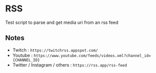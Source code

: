 # RSS

Test script to parse and get media uri from an rss feed

## Notes

- Twitch : `https://twitchrss.appspot.com/`
- Youtube : `https://www.youtube.com/feeds/videos.xml?channel_id={CHANNEL_ID}`
- Twitter / Instagram / others : `https://rss.app/rss-feed`
